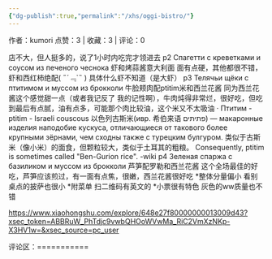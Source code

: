 ```yaml
---
{"dg-publish":true,"permalink":"/xhs/oggi-bistro/"}
---
```


作者：kumori
点赞：3   |   收藏：3   |   评论：0

店不大，但人挺多的，说了1小时内吃完才领进去
p2 Спагетти с креветками и соусом из печеного чеснока 虾和烤蒜酱意大利面 面有点硬，其他都很不错，虾和西红柿绝配( ﻿˶﻿´﹃`˵﻿ ) 具体什么虾不知道（是大虾）
p3 Телячьи щёки с птитимом и муссом из брокколи 牛脸颊肉配ptitim米和西兰花酱 同为西兰花酱这个感觉甜一点（或者我记反了 我的记性啊），牛肉炖得非常烂，很好吃，但吃到最后有点腻，油有点多，可能那个肉比较油，这个米又不太吸油
· Птитим - ptitim - Israeli couscous 以色列古斯米(ивр. ‏希伯来语 פתיתים‏‎) — макаронные изделия наподобие кускуса, отличающиеся от такового более крупными зёрнами, чем сходны также с турецким булгуром. 类似于古斯米（像小米）的面食，但颗粒较大，类似于土耳其的粗粮。
Consequently, ptitim is sometimes called "Ben-Gurion rice". -wiki
p4 Зеленая спаржа с базиликом и муссом из брокколи 芦笋配罗勒和西兰花酱 这个全场最佳的好吃，芦笋应该煎过，有一面有点焦，很嫩，西兰花酱很好吃
*整体分量偏小 看别桌点的披萨也很小
*附菜单 扫二维码有英文的
*小票很有特色 灰色的ww质量也不错

https://www.xiaohongshu.com/explore/648e27f80000000013009d43?xsec_token=ABBRuW_PhTdjc9vwbQHOoWVwMa_RiC2VmXzNKp-X3HV1w=&xsec_source=pc_user

评论区：===========

